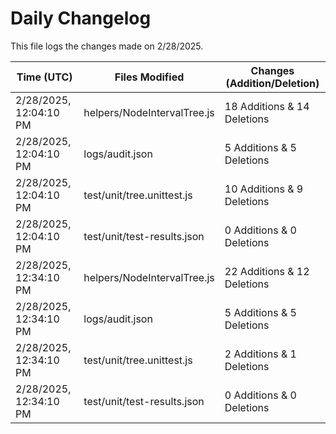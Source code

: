 # Daily Changelog

This file logs the changes made on 2/28/2025.

| Time (UTC)             | Files Modified                    | Changes (Addition/Deletion) |
|------------------------|-----------------------------------|-----------------------------|
| 2/28/2025, 12:04:10 PM | helpers/NodeIntervalTree.js | 18 Additions & 14 Deletions |
| 2/28/2025, 12:04:10 PM | logs/audit.json | 5 Additions & 5 Deletions |
| 2/28/2025, 12:04:10 PM | test/unit/tree.unittest.js | 10 Additions & 9 Deletions |
| 2/28/2025, 12:04:10 PM | test/unit/test-results.json | 0 Additions & 0 Deletions |
| 2/28/2025, 12:34:10 PM | helpers/NodeIntervalTree.js | 22 Additions & 12 Deletions|
| 2/28/2025, 12:34:10 PM | logs/audit.json | 5 Additions & 5 Deletions|
| 2/28/2025, 12:34:10 PM | test/unit/tree.unittest.js | 2 Additions & 1 Deletions|
| 2/28/2025, 12:34:10 PM | test/unit/test-results.json | 0 Additions & 0 Deletions|
